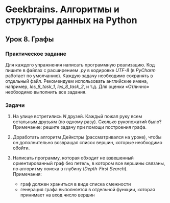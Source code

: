 # Geekbrains. Алгоритмы и структуры данных на Python
## Урок 8. Графы

### Практическое задание

Для каждого упражнения написать программную реализацию.
Код пишите в файлах с расширением *.py* в кодировке *UTF-8*
(в *PyCharm* работает по умолчанию).
Каждую задачу необходимо сохранять в отдельный файл.
Рекомендуем использовать английские имена,
например, *les_8_task_1*, *les_8_task_2*, и т.д.
Для оценки «Отлично» необходимо выполнить все задания.

### Задачи

1. На улице встретились *N* друзей.
   Каждый пожал руку всем остальным друзьям (по одному разу).
   Сколько рукопожатий было?  
   Примечание:
   решите задачу при помощи построения графа.

2. Доработать алгоритм Дейкстры (рассматривался на уроке),
   чтобы он дополнительно возвращал список вершин,
   которые необходимо обойти.

3. Написать программу,
   которая обходит не взвешенный ориентированный граф без петель,
   в котором все вершины связаны,
   по алгоритму поиска в глубину (*Depth-First Search*).  
   Примечания:
   - граф должен храниться в виде списка смежности
   - генерация графа выполняется в отдельной функции,
     которая принимает на вход число вершин

